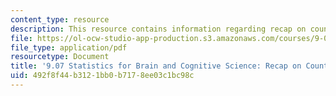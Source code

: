 ```yaml
---
content_type: resource
description: This resource contains information regarding recap on counting methods.
file: https://ol-ocw-studio-app-production.s3.amazonaws.com/courses/9-07-statistics-for-brain-and-cognitive-science-fall-2016/492f8f44b3121bb0b7178ee03c1bc98c_MIT9_07F16_RecapCounting.pdf
file_type: application/pdf
resourcetype: Document
title: '9.07 Statistics for Brain and Cognitive Science: Recap on Counting Methods'
uid: 492f8f44-b312-1bb0-b717-8ee03c1bc98c
---
```

